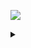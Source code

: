 ![](https://komarev.com/ghpvc/?username=notcarlton)
<details>
<summary></summary>
<a href="https://discord.com/users/275157307695038464">
  <img src="https://lanyard-profile-readme.vercel.app/api/275157307695038464" align="left" />
</a>


![](https://github-readme-stats.vercel.app/api/top-langs/?username=notcarlton&theme=dark)

![](https://github-readme-stats.vercel.app/api?username=notcarlton&show_icons=true&theme=dark)
</details>
